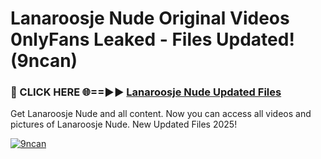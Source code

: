 # Lanaroosje Nude Original Videos 0nlyFans Leaked - Files Updated! (9ncan)

<h3>🔴 CLICK HERE 🌐==►► <a href="https://tinyurl.com/5h6xmrr3" rel="nofollow">Lanaroosje Nude Updated Files</a></h3>

Get Lanaroosje Nude and all content. Now you can access all videos and pictures of Lanaroosje Nude. New Updated Files 2025!

[![9ncan](https://i.imgur.com/KVD873Z.gif)](https://tinyurl.com/5h6xmrr3)
